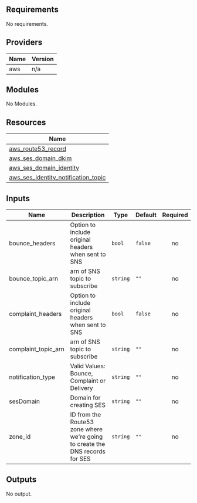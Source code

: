 ## Requirements

No requirements.

## Providers

| Name | Version |
|------|---------|
| aws | n/a |

## Modules

No Modules.

## Resources

| Name |
|------|
| [aws_route53_record](https://registry.terraform.io/providers/hashicorp/aws/latest/docs/resources/route53_record) |
| [aws_ses_domain_dkim](https://registry.terraform.io/providers/hashicorp/aws/latest/docs/resources/ses_domain_dkim) |
| [aws_ses_domain_identity](https://registry.terraform.io/providers/hashicorp/aws/latest/docs/resources/ses_domain_identity) |
| [aws_ses_identity_notification_topic](https://registry.terraform.io/providers/hashicorp/aws/latest/docs/resources/ses_identity_notification_topic) |

## Inputs

| Name | Description | Type | Default | Required |
|------|-------------|------|---------|:--------:|
| bounce\_headers | Option to include original headers when sent to SNS | `bool` | `false` | no |
| bounce\_topic\_arn | arn of SNS topic to subscribe | `string` | `""` | no |
| complaint\_headers | Option to include original headers when sent to SNS | `bool` | `false` | no |
| complaint\_topic\_arn | arn of SNS topic to subscribe | `string` | `""` | no |
| notification\_type | Valid Values: Bounce, Complaint or Delivery | `string` | `""` | no |
| sesDomain | Domain for creating SES | `string` | `""` | no |
| zone\_id | ID from the Route53 zone where we're going to create the DNS records for SES | `string` | `""` | no |

## Outputs

No output.
